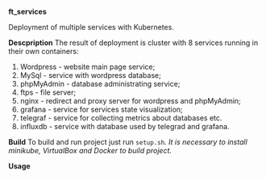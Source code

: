 **ft_services**

Deployment of multiple services with Kubernetes.

**Descpription**
The result of deployment is cluster with 8 services running in their own containers:
1) Wordpress - website main page service;
2) MySql - service with wordpress database;
3) phpMyAdmin - database administrating service;
4) ftps - file server;
5) nginx - redirect and proxy server for wordpress and phpMyAdmin;
6) grafana - service for services state visualization;
7) telegraf - service for collecting metrics about databases etc.
8) influxdb - service with database used by telegrad and grafana.

**Build**
To build and run project just run `setup.sh`.
_It is necessary to install minikube, VirtualBox and Docker to build project._

**Usage**

